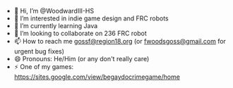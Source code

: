 - 👋 Hi, I’m @WoodwardIII-HS
- 👀 I’m interested in indie game design and FRC robots
- 🌱 I’m currently learning Java
- 💞️ I’m looking to collaborate on 236 FRC robot
- 📫 How to reach me gossf@region18.org (or fwoodsgoss@gmail.com for urgent bug fixes)
- 😄 Pronouns: He/Him (or any don't really care)
- ⚡ One of my games: https://sites.google.com/view/begaydocrimegame/home 

<!---
WoodwardIII-HS/WoodwardIII-HS is a ✨ special ✨ repository because its `README.md` (this file) appears on your GitHub profile.
You can click the Preview link to take a look at your changes.
--->
